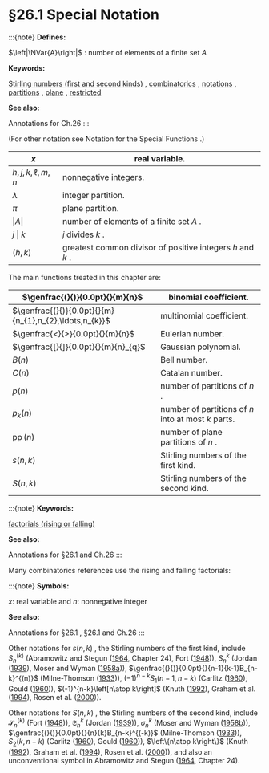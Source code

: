 # §26.1 Special Notation

:::{note}
**Defines:**

$\left|\NVar{A}\right|$ : number of elements of a finite set $A$

**Keywords:**

[Stirling numbers (first and second kinds)](http://dlmf.nist.gov/search/search?q=Stirling%20numbers%20%28first%20and%20second%20kinds%29) , [combinatorics](http://dlmf.nist.gov/search/search?q=combinatorics) , [notations](http://dlmf.nist.gov/search/search?q=notations) , [partitions](http://dlmf.nist.gov/search/search?q=partitions) , [plane](http://dlmf.nist.gov/search/search?q=plane) , [restricted](http://dlmf.nist.gov/search/search?q=restricted)

**See also:**

Annotations for Ch.26
:::

(For other notation see Notation for the Special Functions .)


| $x$ | real variable. |
|---|---|
| $h,j,k,\ell,m,n$ | nonnegative integers. |
| $\lambda$ | integer partition. |
| $\pi$ | plane partition. |
| $\left\|A\right\|$ | number of elements of a finite set $A$ . |
| $j\mathbin{\|}k$ | $j$ divides $k$ . |
| $\left(h,k\right)$ | greatest common divisor of positive integers $h$ and $k$ . |


The main functions treated in this chapter are:


| $\genfrac{(}{)}{0.0pt}{}{m}{n}$ | binomial coefficient. |
|---|---|
| $\genfrac{(}{)}{0.0pt}{}{m}{n_{1},n_{2},\ldots,n_{k}}$ | multinomial coefficient. |
| $\genfrac{<}{>}{0.0pt}{}{m}{n}$ | Eulerian number. |
| $\genfrac{[}{]}{0.0pt}{}{m}{n}_{q}$ | Gaussian polynomial. |
| $B\left(n\right)$ | Bell number. |
| $C\left(n\right)$ | Catalan number. |
| $p\left(n\right)$ | number of partitions of $n$ . |
| $p_{k}\left(n\right)$ | number of partitions of $n$ into at most $k$ parts. |
| $\operatorname{pp}\left(n\right)$ | number of plane partitions of $n$ . |
| $s\left(n,k\right)$ | Stirling numbers of the first kind. |
| $S\left(n,k\right)$ | Stirling numbers of the second kind. |


:::{note}
**Keywords:**

[factorials (rising or falling)](http://dlmf.nist.gov/search/search?q=factorials%20%28rising%20or%20falling%29)

**See also:**

Annotations for §26.1 and Ch.26
:::

Many combinatorics references use the rising and falling factorials:

:::{note}
**Symbols:**

$x$: real variable and $n$: nonnegative integer

**See also:**

Annotations for §26.1 , §26.1 and Ch.26
:::

Other notations for $s\left(n,k\right)$ , the Stirling numbers of the first kind, include $S_{n}^{(k)}$ (Abramowitz and Stegun ([1964](./bib/index.html#bib24 "Handbook of Mathematical Functions with Formulas, Graphs, and Mathematical Tables"), Chapter 24), Fort ([1948](./bib/F.html#bib827 "Finite Differences and Difference Equations in the Real Domain"))), $S_{n}^{k}$ (Jordan ([1939](./bib/J.html#bib1188 "Calculus of Finite Differences")), Moser and Wyman ([1958a](./bib/M.html#bib1663 "Asymptotic development of the Stirling numbers of the first kind"))), $\genfrac{(}{)}{0.0pt}{}{n-1}{k-1}B_{n-k}^{(n)}$ (Milne-Thomson ([1933](./bib/M.html#bib1638 "The Calculus of Finite Differences"))), $(-1)^{n-k}S_{1}(n-1,n-k)$ (Carlitz ([1960](./bib/C.html#bib417 "Note on Nörlund’s polynomial B n ( z )")), Gould ([1960](./bib/G.html#bib965 "Stirling number representation problems"))), $(-1)^{n-k}\left[n\atop k\right]$ (Knuth ([1992](./bib/K.html#bib1296 "Two notes on notation")), Graham et al. ([1994](./bib/G.html#bib974 "Concrete Mathematics: A Foundation for Computer Science")), Rosen et al. ([2000](./bib/R.html#bib1970 "Handbook of Discrete and Combinatorial Mathematics"))).

Other notations for $S\left(n,k\right)$ , the Stirling numbers of the second kind, include $\mathscr{S}^{(k)}_{n}$ (Fort ([1948](./bib/F.html#bib827 "Finite Differences and Difference Equations in the Real Domain"))), $\mathfrak{S}_{n}^{k}$ (Jordan ([1939](./bib/J.html#bib1188 "Calculus of Finite Differences"))), $\sigma_{n}^{k}$ (Moser and Wyman ([1958b](./bib/M.html#bib1662 "Stirling numbers of the second kind"))), $\genfrac{(}{)}{0.0pt}{}{n}{k}B_{n-k}^{(-k)}$ (Milne-Thomson ([1933](./bib/M.html#bib1638 "The Calculus of Finite Differences"))), $S_{2}(k,n-k)$ (Carlitz ([1960](./bib/C.html#bib417 "Note on Nörlund’s polynomial B n ( z )")), Gould ([1960](./bib/G.html#bib965 "Stirling number representation problems"))), $\left\{n\atop k\right\}$ (Knuth ([1992](./bib/K.html#bib1296 "Two notes on notation")), Graham et al. ([1994](./bib/G.html#bib974 "Concrete Mathematics: A Foundation for Computer Science")), Rosen et al. ([2000](./bib/R.html#bib1970 "Handbook of Discrete and Combinatorial Mathematics"))), and also an unconventional symbol in Abramowitz and Stegun ([1964](./bib/index.html#bib24 "Handbook of Mathematical Functions with Formulas, Graphs, and Mathematical Tables"), Chapter 24).
